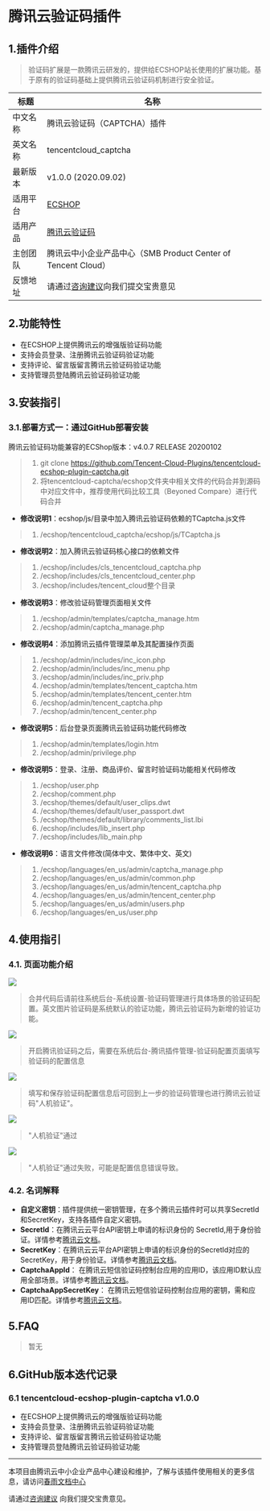 # 腾讯云验证码插件

## 1.插件介绍

> 验证码扩展是一款腾讯云研发的，提供给ECSHOP站长使用的扩展功能。基于原有的验证码基础上提供腾讯云验证码机制进行安全验证。

| 标题       | 名称                                                         |
| ---------- | ------------------------------------------------------------ |
| 中文名称   | 腾讯云验证码（CAPTCHA）插件                                  |
| 英文名称   | tencentcloud_captcha                                         |
| 最新版本   | v1.0.0 (2020.09.02)                                          |
| 适用平台   | [ECSHOP](https://www.ecshop.com/)                |
| 适用产品   | [腾讯云验证码](https://cloud.tencent.com/document/product/1110/36334)             |
| 主创团队   | 腾讯云中小企业产品中心（SMB Product Center of Tencent Cloud） |
| 反馈地址   | 请通过[咨询建议](https://support.qq.com/products/164613)向我们提交宝贵意见  |

## 2.功能特性
- 在ECSHOP上提供腾讯云的增强版验证码功能
- 支持会员登录、注册腾讯云验证码验证功能
- 支持评论、留言版留言腾讯云验证码验证功能
- 支持管理员登陆腾讯云验证码验证功能

## 3.安装指引

### 3.1.部署方式一：通过GitHub部署安装
腾讯云验证码功能兼容的ECShop版本：v4.0.7 RELEASE 20200102
> 1. git clone https://github.com/Tencent-Cloud-Plugins/tencentcloud-ecshop-plugin-captcha.git
> 2. 将tencentcloud-captcha/ecshop文件夹中相关文件的代码合并到源码中对应文件中，推荐使用代码比较工具（Beyoned Compare）进行代码合并
- **修改说明1**：ecshop/js/目录中加入腾讯云验证码依赖的TCaptcha.js文件
> 1. /ecshop/tencentcloud_captcha/ecshop/js/TCaptcha.js
- **修改说明2**：加入腾讯云验证码核心接口的依赖文件
> 1. /ecshop/includes/cls_tencentcloud_captcha.php
> 2. /ecshop/includes/cls_tencentcloud_center.php
> 3. /ecshop/includes/tencent_cloud整个目录
- **修改说明3**：修改验证码管理页面相关文件
> 1. /ecshop/admin/templates/captcha_manage.htm
> 2. /ecshop/admin/captcha_manage.php
- **修改说明4**：添加腾讯云插件管理菜单及其配置操作页面
> 1. /ecshop/admin/includes/inc_icon.php
> 2. /ecshop/admin/includes/inc_menu.php
> 3. /ecshop/admin/includes/inc_priv.php
> 4. /ecshop/admin/templates/tencent_captcha.htm
> 5. /ecshop/admin/templates/tencent_center.htm
> 6. /ecshop/admin/tencent_captcha.php
> 7. /ecshop/admin/tencent_center.php
- **修改说明5**：后台登录页面腾讯云验证码功能代码修改
> 1. /ecshop/admin/templates/login.htm
> 2. /ecshop/admin/privilege.php
- **修改说明5**：登录、注册、商品评价、留言时验证码功能相关代码修改
> 1. /ecshop/user.php
> 2. /ecshop/comment.php
> 3. /ecshop/themes/default/user_clips.dwt
> 4. /ecshop/themes/default/user_passport.dwt
> 5. /ecshop/themes/default/library/comments_list.lbi
> 6. /ecshop/includes/lib_insert.php
> 7. /ecshop/includes/lib_main.php
- **修改说明6**：语言文件修改(简体中文、繁体中文、英文)
> 1. /ecshop/languages/en_us/admin/captcha_manage.php
> 2. /ecshop/languages/en_us/admin/common.php
> 3. /ecshop/languages/en_us/admin/tencent_captcha.php
> 4. /ecshop/languages/en_us/admin/tencent_center.php
> 5. /ecshop/languages/en_us/admin/users.php
> 6. /ecshop/languages/en_us/user.php
## 4.使用指引

### 4.1. 页面功能介绍

![](./images/captcha1.png)

> 合并代码后请前往系统后台-系统设置-验证码管理进行具体场景的验证码配置。英文图片验证码是系统默认的验证功能，腾讯云验证码为新增的验证功能。

![](./images/captcha2.png)

> 开启腾讯验证码之后，需要在系统后台-腾讯插件管理-验证码配置页面填写验证码的配置信息

![](./images/captcha3.png)
> 填写和保存验证码配置信息后可回到上一步的验证码管理也进行腾讯云验证码"人机验证"。
>
![](./images/captcha4.png)
> "人机验证"通过

![](./images/captcha5.png)
> "人机验证"通过失败，可能是配置信息错误导致。

### 4.2. 名词解释
- **自定义密钥**：插件提供统一密钥管理，在多个腾讯云插件时可以共享SecretId和SecretKey，支持各插件自定义密钥。
- **SecretId**：在腾讯云云平台API密钥上申请的标识身份的 SecretId,用于身份验证。详情参考[腾讯云文档](https://cloud.tencent.com/document/product)。
- **SecretKey**：在腾讯云云平台API密钥上申请的标识身份的SecretId对应的SecretKey，用于身份验证。详情参考[腾讯云文档](https://cloud.tencent.com/document/product)。
- **CaptchaAppId**： 在腾讯云短信验证码控制台应用的应用ID，该应用ID默认应用全部场景。详情参考[腾讯云文档](https://cloud.tencent.com/document/product)。
- **CaptchaAppSecretKey**： 在腾讯云短信验证码控制台应用的密钥，需和应用ID匹配。详情参考[腾讯云文档](https://cloud.tencent.com/document/product)。

## 5.FAQ

> 暂无

## 6.GitHub版本迭代记录

### 6.1 tencentcloud-ecshop-plugin-captcha v1.0.0

- 在ECSHOP上提供腾讯云的增强版验证码功能
- 支持会员登录、注册腾讯云验证码验证功能
- 支持评论、留言版留言腾讯云验证码验证功能
- 支持管理员登陆腾讯云验证码验证功能

---

本项目由腾讯云中小企业产品中心建设和维护，了解与该插件使用相关的更多信息，请访问[春雨文档中心](https://openapp.qq.com/docs/Drupal/captcha.html) 

请通过[咨询建议](https://da.do/y0rp) 向我们提交宝贵意见。